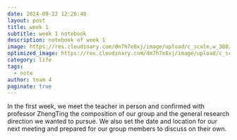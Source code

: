 ```yaml
---
date: 2024-09-22 12:26:40
layout: post
title: week 1
subtitle: week 1 notebook
description: notebook of week 1
image: https://res.cloudinary.com/dm7h7e8xj/image/upload/c_scale,w_380/v1559822138/theme9_v273a9.jpg
optimized_image: https://res.cloudinary.com/dm7h7e8xj/image/upload/c_scale,w_380/v1559822138/theme9_v273a9.jpg
category: life
tags:
  - note
author: team 4
paginate: true
---
```


In the first week, we meet the teacher in person and confirmed with professor ZhengTing the composition of our group and the general research direction we wanted to pursue. We also set the date and location for our next meeting and prepared for our group members to discuss on their own.

<!--page-->
